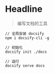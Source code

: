 # Headline

> 编写文档的工具

```
// 全局安装 docsify
npm i docsify-cli -g

// 初始化 
docsify init ./docs

// 运行
docsify serve docs
```

